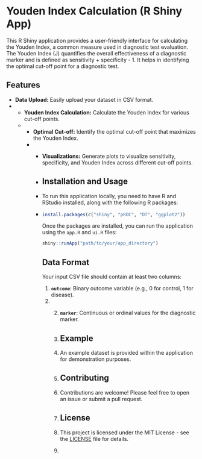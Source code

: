 # Youden Index Calculation (R Shiny App)

This R Shiny application provides a user-friendly interface for calculating the Youden Index, a common measure used in diagnostic test evaluation. The Youden Index (J) quantifies the overall effectiveness of a diagnostic marker and is defined as sensitivity + specificity - 1. It helps in identifying the optimal cut-off point for a diagnostic test.

## Features

*   **Data Upload:** Easily upload your dataset in CSV format.
*   *   **Youden Index Calculation:** Calculate the Youden Index for various cut-off points.
    *   *   **Optimal Cut-off:** Identify the optimal cut-off point that maximizes the Youden Index.
        *   *   **Visualizations:** Generate plots to visualize sensitivity, specificity, and Youden Index across different cut-off points.
         
            *   ## Installation and Usage
         
            *   To run this application locally, you need to have R and RStudio installed, along with the following R packages:
         
            *   ```R
                install.packages(c("shiny", "pROC", "DT", "ggplot2"))
                ```

                Once the packages are installed, you can run the application using the `app.R` and `ui.R` files:

                ```R
                shiny::runApp("path/to/your/app_directory")
                ```

                ## Data Format

                Your input CSV file should contain at least two columns:

                1.  **`outcome`**: Binary outcome variable (e.g., 0 for control, 1 for disease).
                2.  2.  **`marker`**: Continuous or ordinal values for the diagnostic marker.
                  
                    3.  ## Example
                  
                    4.  An example dataset is provided within the application for demonstration purposes.
                  
                    5.  ## Contributing
                  
                    6.  Contributions are welcome! Please feel free to open an issue or submit a pull request.
                  
                    7.  ## License
                  
                    8.  This project is licensed under the MIT License - see the [LICENSE](LICENSE) file for details.
                    9.  

